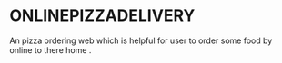 # ONLINEPIZZADELIVERY
An pizza ordering web which is helpful for user to order some food by online to there home . 
